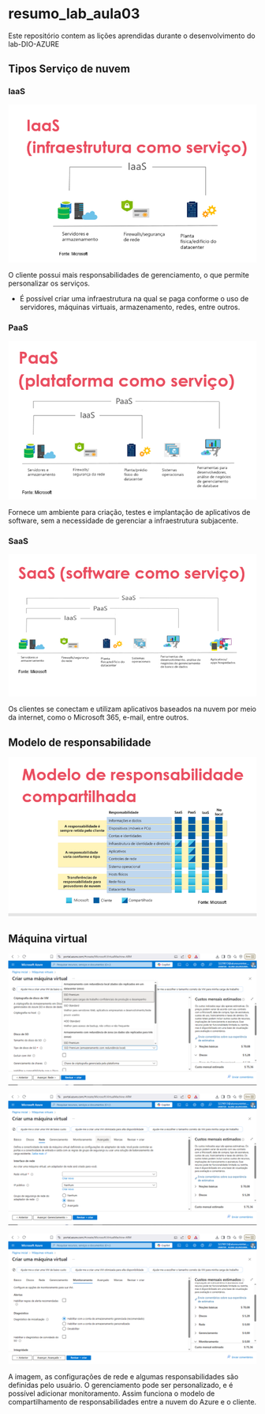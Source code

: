 # resumo_lab_aula03
Este repositório contem as lições aprendidas durante o desenvolvimento do lab-DIO-AZURE

## Tipos Serviço de nuvem

### IaaS

![Iaas](https://github.com/TiagoFerreirago/resumo_lab_aula03/blob/main/images/IaaS.png)

O cliente possui mais responsabilidades de gerenciamento, o que permite personalizar os serviços.

- É possível criar uma infraestrutura na qual se paga conforme o uso de servidores, máquinas virtuais, armazenamento, redes, entre outros.
### PaaS

![PaaS](https://github.com/TiagoFerreirago/resumo_lab_aula03/blob/main/images/PaaS.png)

Fornece um ambiente para criação, testes e implantação de aplicativos de software, sem a necessidade de gerenciar a infraestrutura subjacente.

### SaaS

![SaaS](https://github.com/TiagoFerreirago/resumo_lab_aula03/blob/main/images/SaaS.png)

Os clientes se conectam e utilizam aplicativos baseados na nuvem por meio da internet, como o Microsoft 365, e-mail, entre outros.

## Modelo de responsabilidade

![Modelo_Responsabilidade](https://github.com/TiagoFerreirago/resumo_lab_aula03/blob/main/images/Modelo_Responsabilidade.png)

## Máquina virtual

![Imagem](https://github.com/TiagoFerreirago/resumo_lab_aula03/blob/main/images/vm_imagem.png)

![rede](https://github.com/TiagoFerreirago/resumo_lab_aula03/blob/main/images/vm_rede.png)

![monitoramento](https://github.com/TiagoFerreirago/resumo_lab_aula03/blob/main/images/vm_monitoramento.png)

A imagem, as configurações de rede e algumas responsabilidades são definidas pelo usuário. O gerenciamento pode ser personalizado, e é possível adicionar monitoramento.
Assim funciona o modelo de compartilhamento de responsabilidades entre a nuvem do Azure e o cliente.




